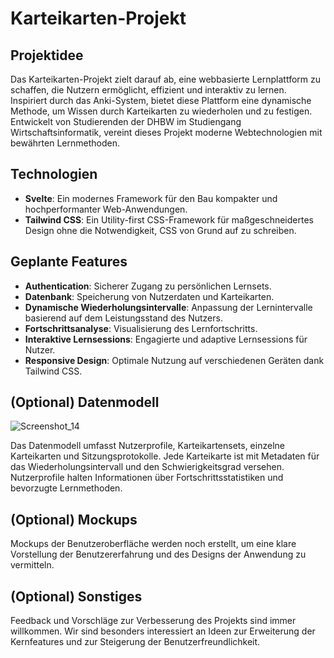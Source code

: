 # Karteikarten-Projekt

## Projektidee

Das Karteikarten-Projekt zielt darauf ab, eine webbasierte Lernplattform zu schaffen, die Nutzern ermöglicht, effizient und interaktiv zu lernen. Inspiriert durch das Anki-System, bietet diese Plattform eine dynamische Methode, um Wissen durch Karteikarten zu wiederholen und zu festigen. Entwickelt von Studierenden der DHBW im Studiengang Wirtschaftsinformatik, vereint dieses Projekt moderne Webtechnologien mit bewährten Lernmethoden.

## Technologien

- **Svelte**: Ein modernes Framework für den Bau kompakter und hochperformanter Web-Anwendungen.
- **Tailwind CSS**: Ein Utility-first CSS-Framework für maßgeschneidertes Design ohne die Notwendigkeit, CSS von Grund auf zu schreiben.

## Geplante Features

- **Authentication**: Sicherer Zugang zu persönlichen Lernsets.
- **Datenbank**: Speicherung von Nutzerdaten und Karteikarten.
- **Dynamische Wiederholungsintervalle**: Anpassung der Lernintervalle basierend auf dem Leistungsstand des Nutzers.
- **Fortschrittsanalyse**: Visualisierung des Lernfortschritts.
- **Interaktive Lernsessions**: Engagierte und adaptive Lernsessions für Nutzer.
- **Responsive Design**: Optimale Nutzung auf verschiedenen Geräten dank Tailwind CSS.

## (Optional) Datenmodell
![Screenshot_14](https://github.com/WWI22SEA/Anki-Project/assets/122269218/10117ad3-c22c-4146-b099-5d4e889bbdfa)

Das Datenmodell umfasst Nutzerprofile, Karteikartensets, einzelne Karteikarten und Sitzungsprotokolle. Jede Karteikarte ist mit Metadaten für das Wiederholungsintervall und den Schwierigkeitsgrad versehen. Nutzerprofile halten Informationen über Fortschrittsstatistiken und bevorzugte Lernmethoden.

## (Optional) Mockups

Mockups der Benutzeroberfläche werden noch erstellt, um eine klare Vorstellung der Benutzererfahrung und des Designs der Anwendung zu vermitteln.

## (Optional) Sonstiges

Feedback und Vorschläge zur Verbesserung des Projekts sind immer willkommen. Wir sind besonders interessiert an Ideen zur Erweiterung der Kernfeatures und zur Steigerung der Benutzerfreundlichkeit.
